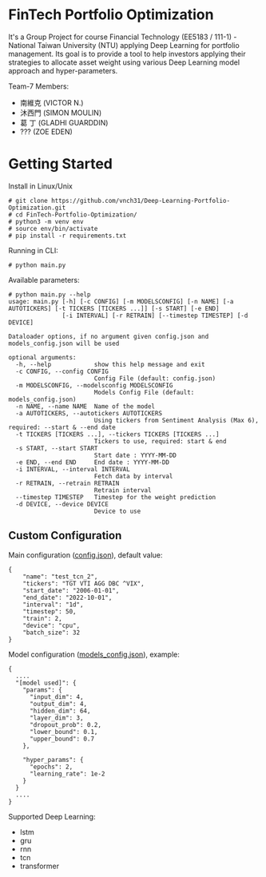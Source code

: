 
# FinTech Portfolio Optimization

It's a Group Project for course Financial Technology (EE5183 / 111-1) - National Taiwan University (NTU) applying Deep Learning for portfolio management. Its goal is to provide a tool to help investors applying their strategies to allocate asset weight using various Deep Learning model approach and hyper-parameters.

Team-7 Members:
* 南維克 (VICTOR N.)
* 沐西門 (SIMON MOULIN)
* 葛 丁 (GLADHI GUARDDIN)
* ??? (ZOE EDEN)


#  Getting Started

Install in Linux/Unix
```
# git clone https://github.com/vnch31/Deep-Learning-Portfolio-Optimization.git
# cd FinTech-Portfolio-Optimization/
# python3 -m venv env
# source env/bin/activate
# pip install -r requirements.txt
```
Running in CLI:
```
# python main.py
```


Available parameters:
```
# python main.py --help
usage: main.py [-h] [-c CONFIG] [-m MODELSCONFIG] [-n NAME] [-a AUTOTICKERS] [-t TICKERS [TICKERS ...]] [-s START] [-e END] 
               [-i INTERVAL] [-r RETRAIN] [--timestep TIMESTEP] [-d DEVICE]

Dataloader options, if no argument given config.json and models_config.json will be used

optional arguments:
  -h, --help            show this help message and exit
  -c CONFIG, --config CONFIG
                        Config File (default: config.json)
  -m MODELSCONFIG, --modelsconfig MODELSCONFIG
                        Models Config File (default: models_config.json)
  -n NAME, --name NAME  Name of the model
  -a AUTOTICKERS, --autotickers AUTOTICKERS
                        Using tickers from Sentiment Analysis (Max 6), required: --start & --end date
  -t TICKERS [TICKERS ...], --tickers TICKERS [TICKERS ...]
                        Tickers to use, required: start & end
  -s START, --start START
                        Start date : YYYY-MM-DD
  -e END, --end END     End date : YYYY-MM-DD
  -i INTERVAL, --interval INTERVAL
                        Fetch data by interval
  -r RETRAIN, --retrain RETRAIN
                        Retrain interval
  --timestep TIMESTEP   Timestep for the weight prediction
  -d DEVICE, --device DEVICE
                        Device to use

```

## Custom Configuration

Main configuration ([config.json](https://github.com/vnch31/FinTech-Portfolio-Optimization/blob/adin/config.json)), default value:
```
{
    "name": "test_tcn_2",
    "tickers": "TGT VTI AGG DBC ^VIX",
    "start_date": "2006-01-01",
    "end_date": "2022-10-01",
    "interval": "1d",
    "timestep": 50,
    "train": 2,
    "device": "cpu",
    "batch_size": 32
}
```

Model configuration ([models_config.json](https://github.com/vnch31/FinTech-Portfolio-Optimization/blob/main/models_config.json)), example:
```
{
  ....
  "[model used]": {
    "params": {
      "input_dim": 4,
      "output_dim": 4,
      "hidden_dim": 64,
      "layer_dim": 3,
      "dropout_prob": 0.2,
      "lower_bound": 0.1,
      "upper_bound": 0.7
    },

    "hyper_params": {
      "epochs": 2,
      "learning_rate": 1e-2
    }
  }
  ....
}
```

Supported Deep Learning:
- lstm
- gru
- rnn
- tcn
- transformer
